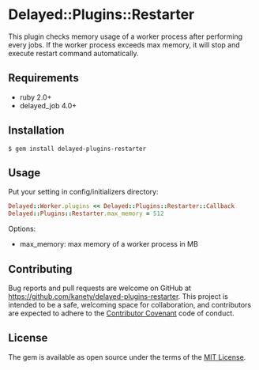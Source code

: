 # Delayed::Plugins::Restarter

This plugin checks memory usage of a worker process after performing every jobs.
If the worker process exceeds max memory, it will stop and execute restart command automatically.

## Requirements

* ruby 2.0+
* delayed_job 4.0+

## Installation

    $ gem install delayed-plugins-restarter

## Usage

Put your setting in config/initializers directory:

```ruby
Delayed::Worker.plugins << Delayed::Plugins::Restarter::Callback
Delayed::Plugins::Restarter.max_memory = 512
```

Options:

* max_memory: max memory of a worker process in MB

## Contributing

Bug reports and pull requests are welcome on GitHub at https://github.com/kanety/delayed-plugins-restarter. This project is intended to be a safe, welcoming space for collaboration, and contributors are expected to adhere to the [Contributor Covenant](http://contributor-covenant.org) code of conduct.


## License

The gem is available as open source under the terms of the [MIT License](http://opensource.org/licenses/MIT).

